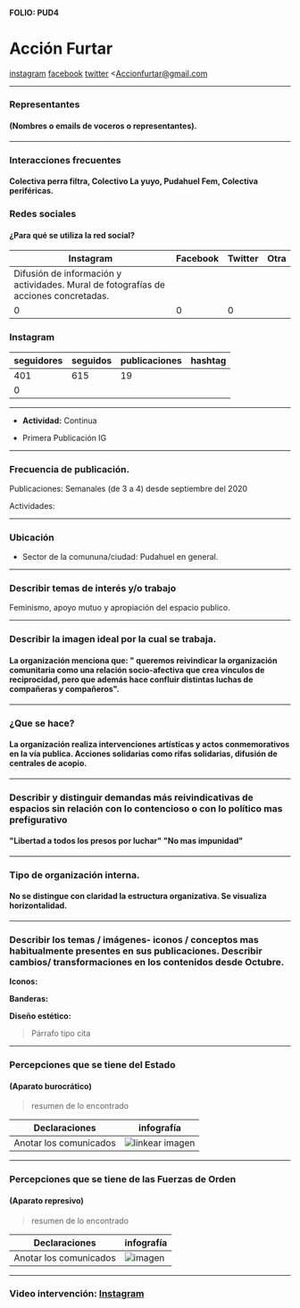 #### FOLIO: PUD4
# Acción Furtar

[instagram](https://www.instagram.com/p/CFfvC56gyfh/
)
[facebook]()
[twitter]()
<Accionfurtar@gmail.com
>
---

### Representantes
#### (Nombres o emails de voceros o representantes).

---
### Interacciones frecuentes
#### Colectiva perra filtra, Colectivo La yuyo, Pudahuel Fem, Colectiva periféricas.


### Redes sociales
#### ¿Para qué se utiliza la red social?
| Instagram | Facebook | Twitter | Otra 
|---|---|---|---|
|Difusión de información y actividades. Mural de fotografías de acciones concretadas.
|0|0| 0|

### **Instagram**
| seguidores | seguidos | publicaciones | hashtag 
|---|---|---|---|
|401|	615	|19
| 0

---

* **Actividad:**   Continua


* Primera Publicación IG

---
### Frecuencia de publicación.

Publicaciones: Semanales (de 3 a 4) desde septiembre del 2020


Actividades:

---
### Ubicación
* Sector de la comununa/ciudad: Pudahuel en general.


---
### Describir temas de interés y/o trabajo
Feminismo, apoyo mutuo y apropiación del espacio publico.

---
### Describir la imagen ideal por la cual se trabaja.
#### La organización menciona que: " queremos reivindicar la organización comunitaria como una relación socio-afectiva que crea vínculos de reciprocidad, pero que además hace confluir distintas luchas de compañeras y compañeros".


---
### ¿Que se hace?
#### La organización realiza intervenciones artísticas y actos conmemorativos en la vía publica. Acciones solidarias como rifas solidarias, difusión de centrales de acopio.


---
### Describir y distinguir demandas más reivindicativas de espacios sin relación con lo contencioso o con lo político mas prefigurativo
#### "Libertad a todos los presos por luchar" "No mas impunidad"

---
### Tipo de organización interna.
#### No se distingue con claridad la estructura organizativa. Se visualiza horizontalidad.



---
### Describir los temas / imágenes- iconos / conceptos mas habitualmente presentes en sus publicaciones. Describir cambios/ transformaciones en los contenidos desde Octubre.

**Iconos:**

**Banderas:**

**Diseño estético:**

> Párrafo tipo cita 

---
### Percepciones que se tiene del Estado
#### (Aparato burocrático)
> resumen de lo encontrado

| Declaraciones | infografía | 
|---|---|
|Anotar los comunicados | ![linkear imagen]() |

---
### Percepciones que se tiene de las Fuerzas de Orden
#### (Aparato represivo)
> resumen de lo encontrado

| Declaraciones | infografía | 
|---|---|
|Anotar los comunicados | ![imagen]() |


---
### Video intervención: [Instagram](https://www.instagram.com/p/CIjv65ipHZx/)
